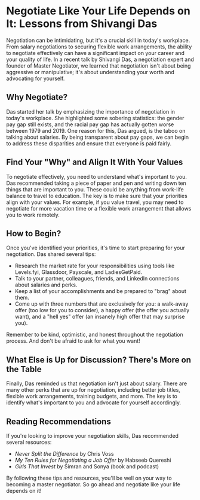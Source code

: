 # Negotiate Like Your Life Depends on It: Lessons from Shivangi Das

Negotiation can be intimidating, but it's a crucial skill in today's workplace. From salary negotiations to securing flexible work arrangements, the ability to negotiate effectively can have a significant impact on your career and your quality of life. In a recent talk by Shivangi Das, a negotiation expert and founder of Master Negotiator, we learned that negotiation isn't about being aggressive or manipulative; it's about understanding your worth and advocating for yourself.

## Why Negotiate?

Das started her talk by emphasizing the importance of negotiation in today's workplace. She highlighted some sobering statistics: the gender pay gap still exists, and the racial pay gap has actually gotten worse between 1979 and 2019. One reason for this, Das argued, is the taboo on talking about salaries. By being transparent about pay gaps, we can begin to address these disparities and ensure that everyone is paid fairly.

## Find Your "Why" and Align It With Your Values

To negotiate effectively, you need to understand what's important to you. Das recommended taking a piece of paper and pen and writing down ten things that are important to you. These could be anything from work-life balance to travel to education. The key is to make sure that your priorities align with your values. For example, if you value travel, you may need to negotiate for more vacation time or a flexible work arrangement that allows you to work remotely.

## How to Begin?

Once you've identified your priorities, it's time to start preparing for your negotiation. Das shared several tips:

- Research the market rate for your responsibilities using tools like Levels.fyi, Glassdoor, Payscale, and LadiesGetPaid.
- Talk to your partner, colleagues, friends, and LinkedIn connections about salaries and perks.
- Keep a list of your accomplishments and be prepared to "brag" about them.
- Come up with three numbers that are exclusively for you: a walk-away offer (too low for you to consider), a happy offer (the offer you actually want), and a "hell yes" offer (an insanely high offer that may surprise you).

Remember to be kind, optimistic, and honest throughout the negotiation process. And don't be afraid to ask for what you want!

## What Else is Up for Discussion? There's More on the Table

Finally, Das reminded us that negotiation isn't just about salary. There are many other perks that are up for negotiation, including better job titles, flexible work arrangements, training budgets, and more. The key is to identify what's important to you and advocate for yourself accordingly.

## Reading Recommendations

If you're looking to improve your negotiation skills, Das recommended several resources:

- _Never Split the Difference_ by Chris Voss
- _My Ten Rules for Negotiating a Job Offer_ by Habseeb Quereshi
- _Girls That Invest_ by Simran and Sonya (book and podcast)

By following these tips and resources, you'll be well on your way to becoming a master negotiator. So go ahead and negotiate like your life depends on it!
